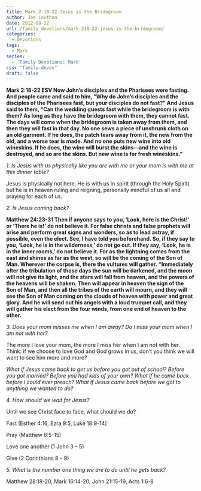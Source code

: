 ```yaml
---
title: Mark 2:18-22 Jesus is the Bridegroom
author: Joe Louthan
date: 2012-08-22
url: /family_devotions/mark-218-22-jesus-is-the-bridegroom/
categories:
  - Devotions
tags:
  - Mark
series:
  - 'Family Devotions: Mark'
css: "family-devos"
draft: false
---
```

**Mark 2:18-22 ESV Now John&#8217;s disciples and the Pharisees were fasting. And people came and said to him, “Why do John&#8217;s disciples and the disciples of the Pharisees fast, but your disciples do not fast?” And Jesus said to them, “Can the wedding guests fast while the bridegroom is with them? As long as they have the bridegroom with them, they cannot fast. The days will come when the bridegroom is taken away from them, and then they will fast in that day. No one sews a piece of unshrunk cloth on an old garment. If he does, the patch tears away from it, the new from the old, and a worse tear is made. And no one puts new wine into old wineskins. If he does, the wine will burst the skins—and the wine is destroyed, and so are the skins. But new wine is for fresh wineskins.”**

_1. Is Jesus with us physically like you are with me or your mom is with me at this dinner table?_

Jesus is physically not here. He is with us in spirit (through the Holy Spirit) but he is in heaven ruling and reigning, personally mindful of us all and praying for each of us.

_2. Is Jesus coming back?_
  
**Matthew 24:23-31 Then if anyone says to you, ‘Look, here is the Christ!’ or ‘There he is!’ do not believe it. For false christs and false prophets will arise and perform great signs and wonders, so as to lead astray, if possible, even the elect. See, I have told you beforehand. So, if they say to you, ‘Look, he is in the wilderness,’ do not go out. If they say, ‘Look, he is in the inner rooms,’ do not believe it. For as the lightning comes from the east and shines as far as the west, so will be the coming of the Son of Man. Wherever the corpse is, there the vultures will gather.** **“Immediately after the tribulation of those days the sun will be darkened, and the moon will not give its light, and the stars will fall from heaven, and the powers of the heavens will be shaken. Then will appear in heaven the sign of the Son of Man, and then all the tribes of the earth will mourn, and they will see the Son of Man coming on the clouds of heaven with power and great glory. And he will send out his angels with a loud trumpet call, and they will gather his elect from the four winds, from one end of heaven to the other.**

_3. Does your mom misses me when I am away? Do I miss your mom when I am not with her?_

The more I love your mom, the more I miss her when I am not with her. Think: if we choose to love God and God grows in us, don&#8217;t you think we will want to see him more and more?

_What if Jesus came back to get us before you got out of school? Before you got married? Before you had kids of your own? What if he came back before I could ever preach? What if Jesus came back before we got to anything we wanted to do?_

_4. How should we wait for Jesus?_

Until we see Christ face to face, what should we do?

Fast (Esther 4:16, Ezra 9:5, Luke 18:9-14]
  
Pray (Matthew 6:5-15)
  
Love one another (1 John 3 &#8211; 5)
  
Give (2 Corinthians 8 &#8211; 9)

_5. What is the number one thing we are to do until he gets back?_

Matthew 28:18-20, Mark 16:14-20, John 21:15-19, Acts 1:6-8

&nbsp;



 [1]: https://i1.wp.com/theologic.us/wp-content/uploads/2012/08/bride-wedding-frock-waiting.jpg